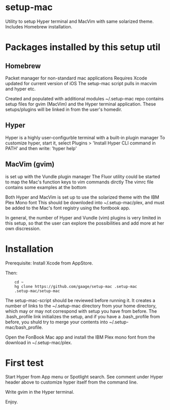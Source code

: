 # setup-mac
Utility to setup Hyper terminal and MacVim with same solarized theme. Includes Homebrew installation.

# Packages installed by this setup util

## Homebrew

Packet manager for non-standard mac applications
Requires Xcode updated for current version of iOS
The setup-mac script pulls in macvim and hyper etc.

Created and populated with additional modules
~/.setup-mac repo contains setup files for gvim (MacVim) and
the Hyper terminal application. These setups/plugins will be linked in
from the user's homedir.

## Hyper 

Hyper is a highly user-configurble terminal with a built-in plugin manager
To customize hyper, start it, select Plugins > 'Install Hyper CLI command in PATH'
and then write: 'hyper help'

## MacVim (gvim) 

is set up with the Vundle plugin manager
The Fluor utility could be started to map the Mac's function keys to vim commands dirctly 
The vimrc file contains some examples at the bottom

Both Hyper and MacVim is set up to use the solarized theme with the IBM Plex Mono font
This should be downloded into ~/.setup-mac/plex, and must be added to the Mac's 
font registry using the fontbook app.

In general, the number of Hyper and Vundle (vim) plugins is very limited
in this setup, so that the user can explore the possibilities and add more
at her own discression.

# Installation

Prerequisite: Install Xcode from AppStore.

Then: 

		cd ~
		hg clone https://github.com/gaage/setup-mac .setup-mac
		.setup-mac/setup-mac

The setup-mac-script should be reviewed before running it.  It creates a number
of links to the ~/.setup-mac directory from your home
directory, which may or may not correspond with setup you have from before.
The .bash_profile link initializes the setup, and if you have
a .bash_profile from before, you shuld try to merge your contents
into ~/.setup-mac/bash_profile.

Open the FonBook Mac app and install the IBM Plex mono font from the download
in ~/.setup-mac/plex.

# First test

Start Hyper from App menu or Spotlight search.
See comment under Hyper header above to customize hyper itself from the command line.

Write gvim in the Hyper terminal.

Enjoy.
